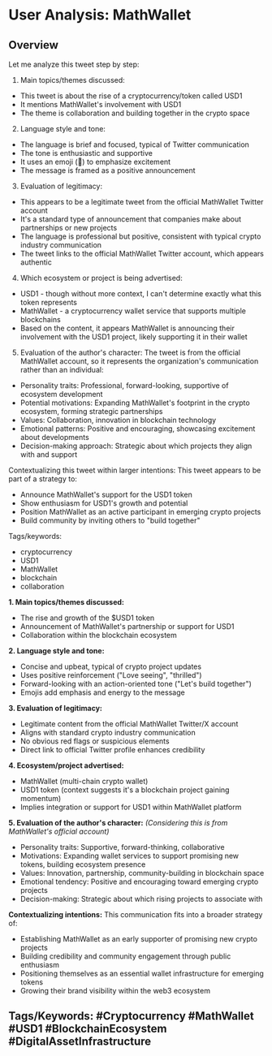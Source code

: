 # User Analysis: MathWallet

## Overview

<think>
Let me analyze this tweet step by step:

1. Main topics/themes discussed:
- This tweet is about the rise of a cryptocurrency/token called USD1
- It mentions MathWallet's involvement with USD1
- The theme is collaboration and building together in the crypto space

2. Language style and tone:
- The language is brief and focused, typical of Twitter communication
- The tone is enthusiastic and supportive
- It uses an emoji (🚀) to emphasize excitement
- The message is framed as a positive announcement

3. Evaluation of legitimacy:
- This appears to be a legitimate tweet from the official MathWallet Twitter account
- It's a standard type of announcement that companies make about partnerships or new projects
- The language is professional but positive, consistent with typical crypto industry communication
- The tweet links to the official MathWallet Twitter account, which appears authentic

4. Which ecosystem or project is being advertised:
- USD1 - though without more context, I can't determine exactly what this token represents
- MathWallet - a cryptocurrency wallet service that supports multiple blockchains
- Based on the content, it appears MathWallet is announcing their involvement with the USD1 project, likely supporting it in their wallet

5. Evaluation of the author's character:
The tweet is from the official MathWallet account, so it represents the organization's communication rather than an individual:
- Personality traits: Professional, forward-looking, supportive of ecosystem development
- Potential motivations: Expanding MathWallet's footprint in the crypto ecosystem, forming strategic partnerships
- Values: Collaboration, innovation in blockchain technology
- Emotional patterns: Positive and encouraging, showcasing excitement about developments
- Decision-making approach: Strategic about which projects they align with and support

Contextualizing this tweet within larger intentions:
This tweet appears to be part of a strategy to:
- Announce MathWallet's support for the USD1 token
- Show enthusiasm for USD1's growth and potential
- Position MathWallet as an active participant in emerging crypto projects
- Build community by inviting others to "build together"

Tags/keywords:
- cryptocurrency
- USD1
- MathWallet
- blockchain
- collaboration
</think>

**1. Main topics/themes discussed:**
- The rise and growth of the $USD1 token
- Announcement of MathWallet's partnership or support for USD1
- Collaboration within the blockchain ecosystem

**2. Language style and tone:**
- Concise and upbeat, typical of crypto project updates
- Uses positive reinforcement ("Love seeing", "thrilled")
- Forward-looking with an action-oriented tone ("Let's build together")
- Emojis add emphasis and energy to the message

**3. Evaluation of legitimacy:**
- Legitimate content from the official MathWallet Twitter/X account
- Aligns with standard crypto industry communication
- No obvious red flags or suspicious elements
- Direct link to official Twitter profile enhances credibility

**4. Ecosystem/project advertised:**
- MathWallet (multi-chain crypto wallet)
- USD1 token (context suggests it's a blockchain project gaining momentum)
- Implies integration or support for USD1 within MathWallet platform

**5. Evaluation of the author's character:**
*(Considering this is from MathWallet's official account)*
- Personality traits: Supportive, forward-thinking, collaborative
- Motivations: Expanding wallet services to support promising new tokens, building ecosystem presence
- Values: Innovation, partnership, community-building in blockchain space
- Emotional tendency: Positive and encouraging toward emerging crypto projects
- Decision-making: Strategic about which rising projects to associate with

**Contextualizing intentions:**
This communication fits into a broader strategy of:
- Establishing MathWallet as an early supporter of promising new crypto projects
- Building credibility and community engagement through public enthusiasm
- Positioning themselves as an essential wallet infrastructure for emerging tokens
- Growing their brand visibility within the web3 ecosystem

**Tags/Keywords:** #Cryptocurrency #MathWallet #USD1 #BlockchainEcosystem #DigitalAssetInfrastructure
---
